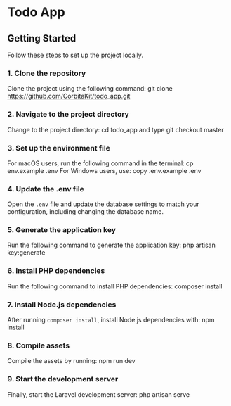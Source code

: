 # Todo App

## Getting Started

Follow these steps to set up the project locally.

### 1. Clone the repository

Clone the project using the following command:
git clone https://github.com/CorbitaKit/todo_app.git

### 2. Navigate to the project directory

Change to the project directory:
cd todo_app and type git checkout master

### 3. Set up the environment file

For macOS users, run the following command in the terminal: cp env.example .env
For Windows users, use: copy .env.example .env

### 4. Update the .env file

Open the `.env` file and update the database settings to match your configuration, including changing the database name.

### 5. Generate the application key

Run the following command to generate the application key: php artisan key:generate

### 6. Install PHP dependencies

Run the following command to install PHP dependencies: composer install

### 7. Install Node.js dependencies

After running `composer install`, install Node.js dependencies with: npm install

### 8. Compile assets

Compile the assets by running: npm run dev

### 9. Start the development server

Finally, start the Laravel development server: php artisan serve
